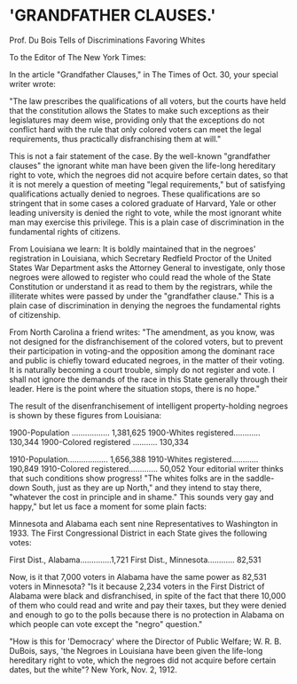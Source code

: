 # 'GRANDFATHER CLAUSES.'

Prof. Du Bois Tells of Discriminations Favoring Whites

To the Editor of The New York Times:

In the article "Grandfather Clauses," in The Times of Oct. 30, your special writer wrote:

"The law prescribes the qualifications of all voters, but the courts have held that the constitution allows the States to make such exceptions as their legislatures may deem wise, providing only that the exceptions do not conflict hard with the rule that only colored voters can meet the legal requirements, thus practically disfranchising them at will."

This is not a fair statement of the case. By the well-known "grandfather clauses" the ignorant white man have been given the life-long hereditary right to vote, which the negroes did not acquire before certain dates, so that it is not merely a question of meeting "legal requirements," but of satisfying qualifications actually denied to negroes. These qualifications are so stringent that in some cases a colored graduate of Harvard, Yale or other leading university is denied the right to vote, while the most ignorant white man may exercise this privilege. This is a plain case of discrimination in the fundamental rights of citizens.

From Louisiana we learn:
It is boldly maintained that in the negroes' registration in Louisiana, which Secretary Redfield Proctor of the United States War Department asks the Attorney General to investigate, only those negroes were allowed to register who could read the whole of the State Constitution or understand it as read to them by the registrars, while the illiterate whites were passed by under the "grandfather clause." This is a plain case of discrimination in denying the negroes the fundamental rights of citizenship.

From North Carolina a friend writes:
"The amendment, as you know, was not designed for the disfranchisement of the colored voters, but to prevent their participation in voting-and the opposition among the dominant race and public is chiefly toward educated negroes, in the matter of their voting. It is naturally becoming a court trouble, simply do not register and vote. I shall not ignore the demands of the race in this State generally through their leader. Here is the point where the situation stops, there is no hope."

The result of the disenfranchisement of intelligent property-holding negroes is shown by these figures from Louisiana:

1900-Population ................. 1,381,625
1900-Whites registered............ 130,344
1900-Colored registered ........... 130,334

1910-Population.................. 1,656,388
1910-Whites registered............ 190,849
1910-Colored registered............. 50,052
Your editorial writer thinks that such conditions show progress! "The whites folks are in the saddle-down South, just as they are up North," and they intend to stay there, "whatever the cost in principle and in shame." This sounds very gay and happy," but let us face a moment for some plain facts:

Minnesota and Alabama each sent nine Representatives to Washington in 1933. The First Congressional District in each State gives the following votes:

First Dist., Alabama..............1,721
First Dist., Minnesota............ 82,531

Now, is it that 7,000 voters in Alabama have the same power as 82,531 voters in Minnesota? "Is it because 2,234 voters in the First District of Alabama were black and disfranchised, in spite of the fact that there 10,000 of them who could read and write and pay their taxes, but they were denied and enough to go to the polls because there is no protection in Alabama on which people can vote except the "negro" question."

"How is this for 'Democracy' where the Director of Public Welfare; W. R. B. DuBois, says, 'the Negroes in Louisiana have been given the life-long hereditary right to vote, which the negroes did not acquire before certain dates, but the white"?
New York, Nov. 2, 1912.